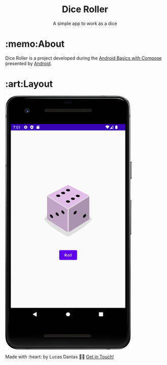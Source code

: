 <h1 align="center">Dice Roller</h1>
<p align="center">A simple app to work as a dice</p>


<h1>:memo:About</h1>
<p>Dice Roller is a project developed during the <a href="https://developer.android.com/courses">Android Basics with Compose</a> presented by <a href="https://developer.android.com/">Android</a>.
<h1>:art:Layout</h1>
<p style="display: flex; flex-direction: row; align: center">
   <img src="https://github.com/LucasDants/Android-DiceRoller/blob/master/DiceRoller.png" width="400px" height="800px" />
</p>

 <p>Made with :heart: by Lucas Dantas 👋🏽 <a href="https://www.linkedin.com/in/LucasDants/">Get in Touch!</a></p>
